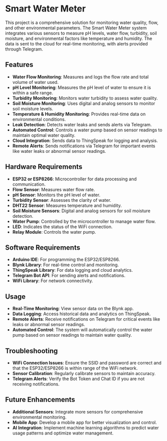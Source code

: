 # Smart Water Meter

This project is a comprehensive solution for monitoring water quality, flow, and other environmental parameters. The Smart Water Meter system integrates various sensors to measure pH levels, water flow, turbidity, soil moisture, and environmental factors like temperature and humidity. The data is sent to the cloud for real-time monitoring, with alerts provided through Telegram.

## Features
- **Water Flow Monitoring**: Measures and logs the flow rate and total volume of water used.
- **pH Level Monitoring**: Measures the pH level of water to ensure it is within a safe range.
- **Turbidity Monitoring**: Monitors water turbidity to assess water quality.
- **Soil Moisture Monitoring**: Uses digital and analog sensors to monitor soil moisture levels.
- **Temperature & Humidity Monitoring**: Provides real-time data on environmental conditions.
- **Leak Detection**: Detects water leaks and sends alerts via Telegram.
- **Automated Control**: Controls a water pump based on sensor readings to maintain optimal water quality.
- **Cloud Integration**: Sends data to ThingSpeak for logging and analysis.
- **Remote Alerts**: Sends notifications via Telegram for important events like water leaks or abnormal sensor readings.

## Hardware Requirements
- **ESP32 or ESP8266**: Microcontroller for data processing and communication.
- **Flow Sensor**: Measures water flow rate.
- **pH Sensor**: Monitors the pH level of water.
- **Turbidity Sensor**: Assesses the clarity of water.
- **DHT22 Sensor**: Measures temperature and humidity.
- **Soil Moisture Sensors**: Digital and analog sensors for soil moisture detection.
- **Water Pump**: Controlled by the microcontroller to manage water flow.
- **LED**: Indicates the status of the WiFi connection.
- **Relay Module**: Controls the water pump.

## Software Requirements
- **Arduino IDE**: For programming the ESP32/ESP8266.
- **Blynk Library**: For real-time control and monitoring.
- **ThingSpeak Library**: For data logging and cloud analytics.
- **Telegram Bot API**: For sending alerts and notifications.
- **WiFi Library**: For network connectivity.

## Usage
- **Real-Time Monitoring**: View sensor data on the Blynk app.
- **Data Logging**: Access historical data and analytics on ThingSpeak.
- **Remote Alerts**: Receive notifications on Telegram for critical events like leaks or abnormal sensor readings.
- **Automated Control**: The system will automatically control the water pump based on sensor readings to maintain water quality.

## Troubleshooting
- **WiFi Connection Issues**: Ensure the SSID and password are correct and that the ESP32/ESP8266 is within range of the WiFi network.
- **Sensor Calibration**: Regularly calibrate sensors to maintain accuracy.
- **Telegram Alerts**: Verify the Bot Token and Chat ID if you are not receiving notifications.

## Future Enhancements
- **Additional Sensors**: Integrate more sensors for comprehensive environmental monitoring.
- **Mobile App**: Develop a mobile app for better visualization and control.
- **AI Integration**: Implement machine learning algorithms to predict water usage patterns and optimize water management.
